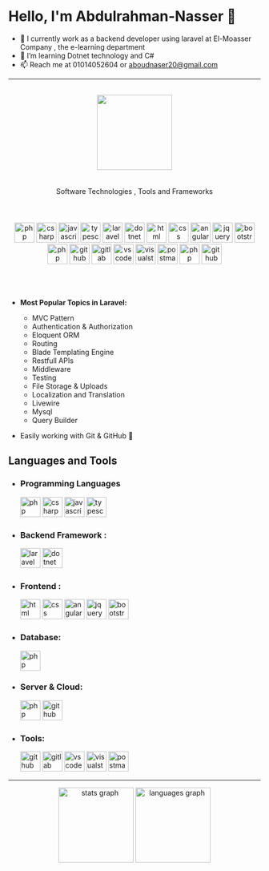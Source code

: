 # Hello, I'm Abdulrahman-Nasser 👋
- 🔭 I currently work as a backend developer using laravel at El-Moasser Company , the e-learning department
- 🌱 I’m learning Dotnet technology and C#
- 📫 Reach me at 01014052604 or aboudnaser20@gmail.com
  
<hr>
<br>

<div align="center">
  <img height="150" src="https://media.tenor.com/NCRHhqkXrJYAAAAj/programmers-go-internet.gif"  />
</div>

<p align="center" style="padding:20px 0;">
   Software Technologies , Tools and Frameworks
</p>
<p align="center" style="padding:20px 0;">
    <img src="https://cdn.simpleicons.org/php/777BB4" height="40" alt="php logo"  />
    <img src="https://skillicons.dev/icons?i=cs" height="40" alt="csharp logo"  />
    <img src="https://skillicons.dev/icons?i=javascript" height="40" alt="javascript logo"  />
    <img src="https://skillicons.dev/icons?i=typescript" height="40" alt="typescript logo"  />
    <img src="https://skillicons.dev/icons?i=laravel" height="40" alt="laravel logo"  />
    <img src="https://skillicons.dev/icons?i=dotnet" height="40" alt="dotnet logo"  />
    <img src="https://skillicons.dev/icons?i=html" height="40" alt="html logo"  />
    <img src="https://skillicons.dev/icons?i=css" height="40" alt="css logo"  />
    <img src="https://skillicons.dev/icons?i=angular" height="40" alt="angular logo"  />
    <img src="https://skillicons.dev/icons?i=jquery" height="40" alt="jquery logo"  />
    <img src="https://skillicons.dev/icons?i=bootstrap" height="40" alt="bootstrap logo"  />
    <img src="https://cdn.simpleicons.org/mysql/777BB4" height="40" alt="php logo"  />
    <img src="https://skillicons.dev/icons?i=github" height="40" alt="github logo"  />
    <img src="https://skillicons.dev/icons?i=gitlab" height="40" alt="gitlab logo"  />
    <img src="https://skillicons.dev/icons?i=vscode" height="40" alt="vscode logo"  />
    <img src="https://skillicons.dev/icons?i=visualstudio" height="40" alt="visualstudio logo"  />
    <img src="https://skillicons.dev/icons?i=postman" height="40" alt="postman logo"  />
    <img src="https://cdn.simpleicons.org/apache/777BB4" height="40" alt="php logo"  />
    <img src="https://skillicons.dev/icons?i=aws" height="40" alt="github logo"  />
</p>
<br>

- **Most Popular Topics in Laravel:**
  - MVC Pattern 
  - Authentication & Authorization
  - Eloquent ORM
  - Routing
  - Blade Templating Engine
  - Restfull APIs
  - Middleware
  - Testing
  - File Storage & Uploads
  - Localization and Translation
  - Livewire
  - Mysql
  - Query Builder

- Easily working with Git & GitHub 🌱


## Languages and Tools

  - ### <span style="margin: 0px 0;">Programming Languages</span>
    <img src="https://cdn.simpleicons.org/php/777BB4" height="40" alt="php logo"  />
    <img src="https://skillicons.dev/icons?i=cs" height="40" alt="csharp logo"  />
    <img src="https://skillicons.dev/icons?i=javascript" height="40" alt="javascript logo"  />
    <img src="https://skillicons.dev/icons?i=typescript" height="40" alt="typescript logo"  />
  
  - ### Backend Framework :
    <img src="https://skillicons.dev/icons?i=laravel" height="40" alt="laravel logo"  />
    <img src="https://skillicons.dev/icons?i=dotnet" height="40" alt="dotnet logo"  />
    
  - ### Frontend :
    <img src="https://skillicons.dev/icons?i=html" height="40" alt="html logo"  />
    <img src="https://skillicons.dev/icons?i=css" height="40" alt="css logo"  />
    <img src="https://skillicons.dev/icons?i=angular" height="40" alt="angular logo"  />
    <img src="https://skillicons.dev/icons?i=jquery" height="40" alt="jquery logo"  />
    <img src="https://skillicons.dev/icons?i=bootstrap" height="40" alt="bootstrap logo"  />
    
  - ### Database:
    <img src="https://cdn.simpleicons.org/mysql/777BB4" height="40" alt="php logo"  />
      
  - ### Server & Cloud:
    <img src="https://cdn.simpleicons.org/apache/777BB4" height="40" alt="php logo"  />
    <img src="https://skillicons.dev/icons?i=aws" height="40" alt="github logo"  />
    
  - ### Tools:
    <img src="https://skillicons.dev/icons?i=github" height="40" alt="github logo"  />
    <img src="https://skillicons.dev/icons?i=gitlab" height="40" alt="gitlab logo"  />
    <img src="https://skillicons.dev/icons?i=vscode" height="40" alt="vscode logo"  />
    <img src="https://skillicons.dev/icons?i=visualstudio" height="40" alt="visualstudio logo"  />
    <img src="https://skillicons.dev/icons?i=postman" height="40" alt="postman logo"  />

<hr>

<div align="center">
  <img src="https://github-readme-stats.vercel.app/api?username=Abdulrahman-Nasser&hide_title=false&hide_rank=false&show_icons=true&include_all_commits=true&count_private=true&disable_animations=false&theme=dracula&locale=en&hide_border=false&order=1" height="150" alt="stats graph"  />
  <img src="https://github-readme-stats.vercel.app/api/top-langs?username=Abdulrahman-Nasser&locale=en&hide_title=false&layout=compact&card_width=320&langs_count=5&theme=dracula&hide_border=false&order=2" height="150" alt="languages graph"  />
</div>


